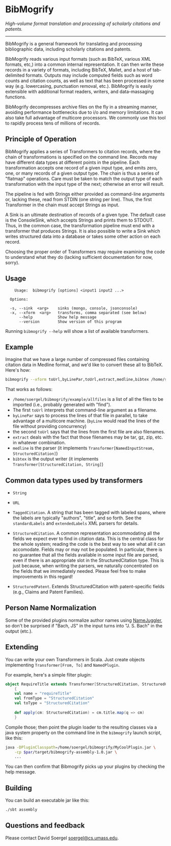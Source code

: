 BibMogrify
==========

_High-volume format translation and processing of scholarly citations and patents._

---

BibMogrify is a general framework for translating and processing bibliographic data, including scholarly citations and patents. 

BibMogrify reads various input formats (such as BibTeX, various XML formats, etc,) into a common internal representation.  It can then write these records in a variety of formats, including BibTeX, Mallet, and a host of tab-delimited formats.  Outputs may include computed fields such as word counts and citation counts, as well as text that has been processed in some way (e.g. lowercasing, punctuation removal, etc.).  BibMogrify is easily extensible with additional format readers, writers, and data-massaging functions.

BibMogrify decompresses archive files on the fly in a streaming manner, avoiding performance bottlenecks due to i/o and memory limitations.  It can also take full advantage of multicore processors.  We commonly use this tool to rapidly process tens of millions of records.


Principle of Operation
----------------------

BibMogrify applies a series of Transformers to citation records, where the chain of transformations is specified on the command line.  Records may have different data types at different points in the pipeline.  Each transformation accepts one record of a given input type, and emits zero, one, or many records of a given output type.  The chain is thus a series of "flatmap" operations.  Care must be taken to match the output type of each transformation with the input type of the next; otherwise an error will result.

The pipeline is fed with Strings either provided as command-line arguments or, lacking these, read from STDIN (one string per line).  Thus, the first Transformer in the chain must accept Strings as input.

A Sink is an ultimate destination of records of a given type.  The default case is the ConsoleSink, which accepts Strings and prints them to STDOUT.  Thus, in the common case, the transformation pipeline must end with a transformer that produces Strings.  It is also possible to write a Sink which writes structured data into a database or takes some other action on each record.

Choosing the proper order of Transformers may require examining the code to understand what they do (lacking sufficient documentation for now, sorry).

Usage
-----

```
    Usage:  bibmogrify [options] <input1 input2 ...>
    
  Options:

  -s, --sink  <arg>    sinks (mongo, console, jsonconsole)
  -x, --xform  <arg>   transforms, comma separated (see below)
      --help           Show help message
      --version        Show version of this program
```

Running `bibmogrify --help` will show a list of available transformers.


Example
-------

Imagine that we have a large number of compressed files containing citation data in Medline format, and we'd like to convert these all to BibTeX.  Here's how:

```sh
bibmogrify --xform toUrl,byLinePar,toUrl,extract,medline,bibtex /home/soergel/bibmogrify/example/allfiles | gzip > allfiles.bibtex.gz
```

That works as follows:

* `/home/soergel/bibmogrify/example/allfiles` is a list of all the files to be imported (i.e., probably generated with "find").
* The first `toUrl` interprets that command-line argument as a filename.
* `byLinePar` says to process the lines of that file in parallel, to take advantage of a multicore machine.  (`byLine` would read the lines of the file without providing concurrency)
* the second `toUrl` says that the lines from the first file are also filenames.
* `extract` deals with the fact that those filenames may be tar, gz, zip, etc. in whatever combination.
* `medline` is the parser (it implements `Transformer[NamedInputStream, StructuredCitation]`)
* `bibtex` is the output writer (it implements `Transformer[StructuredCitation, String]`)



Common data types used by transformers
--------------------------------------

* `String`

* `URL`

* `TaggedCitation`.  A string that has been tagged with labeled spans, where the labels are typically "authors", "title", and so forth.  See the `standardLabels` and `extendedLabels` XML parsers for details.

* `StructuredCitation`.  A common representation accommodating all the fields we expect ever to find in citation data.  This is the central class for the whole system; reading the code is the best way to see what all it can accomodate.  Fields may or may not be populated.  In particular, there is no guarantee that all the fields available in some input file are parsed, even if there is an appropriate slot in the StructuredCitation type.  This is just because, when writing the parsers, we naturally concentrated on the fields that we immediately needed.  Please feel free to make improvements in this regard!

* `StructuredPatent`.  Extends StructuredCitation with patent-specific fields (e.g., Claims and Patent Families).


Person Name Normalization
-------------------------

Some of the provided plugins normalize author names using [NameJuggler](https://github.com/iesl/namejuggler), so don't be surprised if "Bach, JS" in the input turns into "J. S. Bach" in the output (etc.).


Extending
---------

You can write your own Transformers in Scala.  Just create objects implementing `Transformer[From, To]` and `NamedPlugin`.

For example, here's a simple filter plugin:

```scala
object RequireTitle extends Transformer[StructuredCitation, StructuredCitation] with NamedPlugin with Logging
    {
    val name = "requireTitle"
    val fromType = "StructuredCitation"
    val toType = "StructuredCitation"
    
    def apply(cm: StructuredCitation) = cm.title.map(q => cm)
    }

```

Compile those; then point the plugin loader to the resulting classes via a java system property on the command line in the `bibmogrify` launch script, like this: 

```sh
java -DPluginClasspath=/home/soergel/bibmogrify/MyCoolPlugin.jar \
    -cp $par/target/bibmogrify-assembly-1.0.jar \
    ...
```

You can then confirm that Bibmogrify picks up your plugins by checking the help message.


Building
--------

You can build an executable jar like this:
```sh
./sbt assembly
```


Questions and feedback
----------------------

Please contact David Soergel <soergel@cs.umass.edu>.


